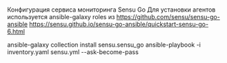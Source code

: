 # ###########################################
Конфигурация сервиса мониторинга Sensu Go
Для установки агентов используется ansible-galaxy roles
из
https://github.com/sensu/sensu-go-ansible
https://sensu.github.io/sensu-go-ansible/quickstart-sensu-go-6.html

ansible-galaxy collection install sensu.sensu_go
ansible-playbook -i inventory.yaml sensu.yml --ask-become-pass
